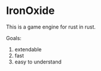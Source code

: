 # IronOxide

This is a game engine for rust in rust.

Goals:
1) extendable
2) fast
3) easy to understand

